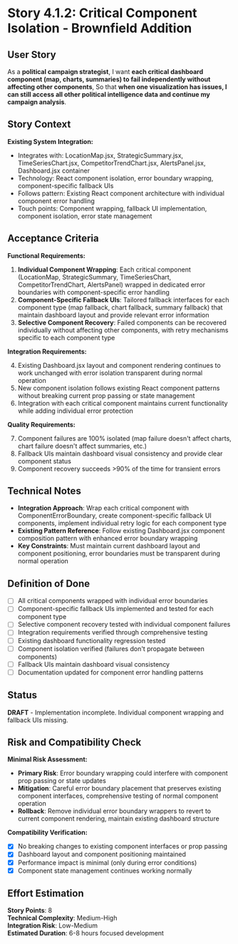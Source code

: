 # Story 4.1.2: Critical Component Isolation - Brownfield Addition

## User Story

As a **political campaign strategist**,
I want **each critical dashboard component (map, charts, summaries) to fail independently without affecting other components**,
So that **when one visualization has issues, I can still access all other political intelligence data and continue my campaign analysis**.

## Story Context

**Existing System Integration:**

- Integrates with: LocationMap.jsx, StrategicSummary.jsx, TimeSeriesChart.jsx, CompetitorTrendChart.jsx, AlertsPanel.jsx, Dashboard.jsx container
- Technology: React component isolation, error boundary wrapping, component-specific fallback UIs
- Follows pattern: Existing React component architecture with individual component error handling
- Touch points: Component wrapping, fallback UI implementation, component isolation, error state management

## Acceptance Criteria

**Functional Requirements:**

1. **Individual Component Wrapping**: Each critical component (LocationMap, StrategicSummary, TimeSeriesChart, CompetitorTrendChart, AlertsPanel) wrapped in dedicated error boundaries with component-specific error handling
2. **Component-Specific Fallback UIs**: Tailored fallback interfaces for each component type (map fallback, chart fallback, summary fallback) that maintain dashboard layout and provide relevant error information
3. **Selective Component Recovery**: Failed components can be recovered individually without affecting other components, with retry mechanisms specific to each component type

**Integration Requirements:**

4. Existing Dashboard.jsx layout and component rendering continues to work unchanged with error isolation transparent during normal operation
5. New component isolation follows existing React component patterns without breaking current prop passing or state management
6. Integration with each critical component maintains current functionality while adding individual error protection

**Quality Requirements:**

7. Component failures are 100% isolated (map failure doesn't affect charts, chart failure doesn't affect summaries, etc.)
8. Fallback UIs maintain dashboard visual consistency and provide clear component status
9. Component recovery succeeds >90% of the time for transient errors

## Technical Notes

- **Integration Approach**: Wrap each critical component with ComponentErrorBoundary, create component-specific fallback UI components, implement individual retry logic for each component type
- **Existing Pattern Reference**: Follow existing Dashboard.jsx component composition pattern with enhanced error boundary wrapping
- **Key Constraints**: Must maintain current dashboard layout and component positioning, error boundaries must be transparent during normal operation

## Definition of Done

- [ ] All critical components wrapped with individual error boundaries
- [ ] Component-specific fallback UIs implemented and tested for each component type
- [ ] Selective component recovery tested with individual component failures
- [ ] Integration requirements verified through comprehensive testing
- [ ] Existing dashboard functionality regression tested
- [ ] Component isolation verified (failures don't propagate between components)
- [ ] Fallback UIs maintain dashboard visual consistency
- [ ] Documentation updated for component error handling patterns

## Status
**DRAFT** - Implementation incomplete. Individual component wrapping and fallback UIs missing.

## Risk and Compatibility Check

**Minimal Risk Assessment:**

- **Primary Risk**: Error boundary wrapping could interfere with component prop passing or state updates
- **Mitigation**: Careful error boundary placement that preserves existing component interfaces, comprehensive testing of normal component operation
- **Rollback**: Remove individual error boundary wrappers to revert to current component rendering, maintain existing dashboard structure

**Compatibility Verification:**

- [x] No breaking changes to existing component interfaces or prop passing
- [x] Dashboard layout and component positioning maintained
- [x] Performance impact is minimal (only during error conditions)
- [x] Component state management continues working normally

## Effort Estimation

**Story Points**: 8  
**Technical Complexity**: Medium-High  
**Integration Risk**: Low-Medium  
**Estimated Duration**: 6-8 hours focused development